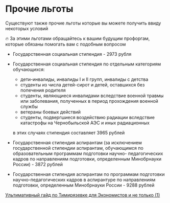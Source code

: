 # Прочие льготы

Существуют также прочие льготы которые вы можете получить ввиду некоторых условий

<aside>
🔥 За этими льготами обращайтесь к вашим будущим профоргам, которые обязаны помогать вам с подобным вопросом

</aside>

- Государственная социальная стипендия - 2973 рубля
- Государственная социальная стипендия по отдельным категориям обучающихся:
    - дети-инвалиды, инвалиды I и II групп, инвалиды с детства
    - студенты из числа детей-сирот и детей, оставшихся без попечения родителя
    - студенты, являющиеся инвалидами вследствие военной травмы или заболевания, полученных в период прохождения военной службы
    - ветераны боевых действий
    - студенты, подвергшиеся воздействию радиации вследствие катастрофы на Чернобыльской АЭС и иных радиационных
    
    в этих случаях стипендия составляет 3965 рублей
    
- Государственная стипендия аспирантам (за исключением государственной стипендии аспирантам, обучающимся по образовательным программам подготовки научно- педагогических кадров по направлениям подготовки, определенным Минобрнауки России) - 3872 рублей
- Государственная стипендия аспирантам по программам подготовки научно-педагогических кадров в аспирантуре по направлениям подготовки, определенным Минобрнауки России - 9288 рублей

[Ультимативный гайд по Тимирязевке для Экономистов и не только (1)](../%D0%A3%D0%BB%D1%8C%D1%82%D0%B8%D0%BC%D0%B0%D1%82%D0%B8%D0%B2%D0%BD%D1%8B%D0%B8%CC%86%20%D0%B3%D0%B0%D0%B8%CC%86%D0%B4%20%D0%BF%D0%BE%20%D0%A2%D0%B8%D0%BC%D0%B8%D1%80%D1%8F%D0%B7%D0%B5%D0%B2%D0%BA%D0%B5%20%D0%B4%D0%BB%D1%8F%20%D0%AD%D0%BA%D0%BE%D0%BD%D0%BE%D0%BC%D0%B8%D1%81%D1%82%D0%BE%2020c8b98bbd5c80a5876ecd4355978b71.md)